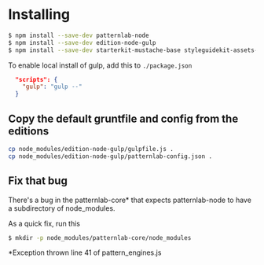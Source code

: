 # Installing

```sh
$ npm install --save-dev patternlab-node
$ npm install --save-dev edition-node-gulp
$ npm install --save-dev starterkit-mustache-base styleguidekit-assets-default styleguidekit-mustache-default
```

To enable local install of gulp, add this to `./package.json`

```json
  "scripts": {
    "gulp": "gulp --"
  }
```

## Copy the default gruntfile and config from the editions

```sh
cp node_modules/edition-node-gulp/gulpfile.js .
cp node_modules/edition-node-gulp/patternlab-config.json .

```

## Fix that bug
There's a bug in the patternlab-core* that expects patternlab-node to have a subdirectory of node_modules.

As a quick fix, run this

```sh
$ mkdir -p node_modules/patternlab-core/node_modules
```

*Exception thrown line 41 of pattern_engines.js